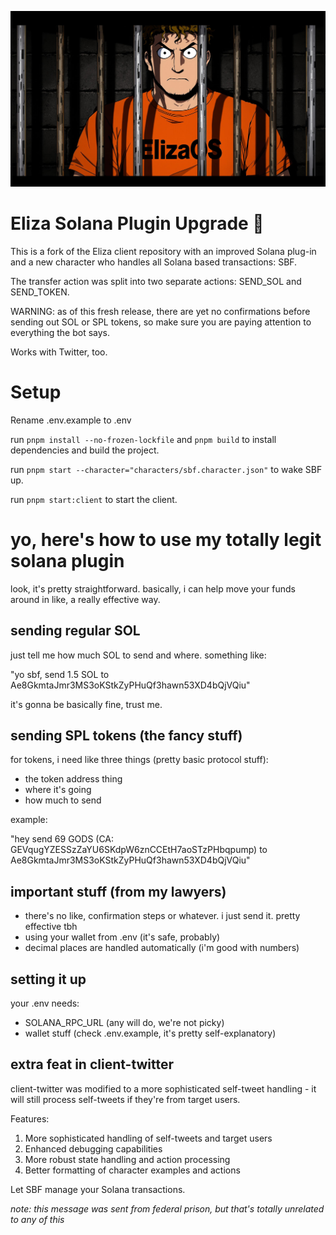 ![SBF](sbf.png)

# Eliza Solana Plugin Upgrade 🤖

This is a fork of the Eliza client repository with an improved Solana plug-in and a new character who handles all Solana based transactions: SBF.

The transfer action was split into two separate actions: SEND_SOL and SEND_TOKEN.

WARNING: as of this fresh release, there are yet no confirmations before sending out SOL or SPL tokens, so make sure you are paying attention to everything the bot says.

Works with Twitter, too.

# Setup

Rename .env.example to .env

run `pnpm install --no-frozen-lockfile` and `pnpm build` to install dependencies and build the project.

run `pnpm start --character="characters/sbf.character.json"` to wake SBF up.

run `pnpm start:client` to start the client.

# yo, here's how to use my totally legit solana plugin

look, it's pretty straightforward. basically, i can help move your funds around in like, a really effective way.

## sending regular SOL

just tell me how much SOL to send and where. something like:

"yo sbf, send 1.5 SOL to Ae8GkmtaJmr3MS3oKStkZyPHuQf3hawn53XD4bQjVQiu"

it's gonna be basically fine, trust me.

## sending SPL tokens (the fancy stuff)

for tokens, i need like three things (pretty basic protocol stuff):
- the token address thing
- where it's going
- how much to send

example:

"hey send 69 GODS (CA: GEVqugYZESSzZaYU6SKdpW6znCCEtH7aoSTzPHbqpump) to Ae8GkmtaJmr3MS3oKStkZyPHuQf3hawn53XD4bQjVQiu"


## important stuff (from my lawyers)

- there's no like, confirmation steps or whatever. i just send it. pretty effective tbh
- using your wallet from .env (it's safe, probably)
- decimal places are handled automatically (i'm good with numbers)

## setting it up

your .env needs:
- SOLANA_RPC_URL (any will do, we're not picky)
- wallet stuff (check .env.example, it's pretty self-explanatory)

## extra feat in client-twitter

client-twitter was modified to a more sophisticated self-tweet handling - it will still process self-tweets if they're from target users.

Features:
1. More sophisticated handling of self-tweets and target users
2. Enhanced debugging capabilities
3. More robust state handling and action processing
4. Better formatting of character examples and actions

Let SBF manage your Solana transactions.

*note: this message was sent from federal prison, but that's totally unrelated to any of this*

